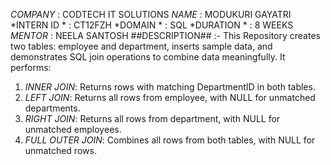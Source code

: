 *COMPANY* : CODTECH IT SOLUTIONS
*NAME* : MODUKURI GAYATRI
*INTERN ID * : CT12FZH
*DOMAIN * : SQL
*DURATION * : 8 WEEKS
*MENTOR* : NEELA SANTOSH
##DESCRIPTION## :- This Repository creates two tables: employee and department, inserts sample data, and demonstrates SQL join operations to combine data meaningfully. 
It performs:
1. *INNER JOIN*: Returns rows with matching DepartmentID in both tables.
2. *LEFT JOIN*: Returns all rows from employee, with NULL for unmatched departments.
3. *RIGHT JOIN*: Returns all rows from department, with NULL for unmatched employees.
4. *FULL OUTER JOIN*: Combines all rows from both tables, with NULL for unmatched rows.
